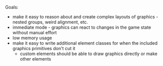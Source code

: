 Goals:
- make it easy to reason about and create complex layouts of graphics - nested groups, weird alignment, etc.
- immediate mode - graphics can react to changes in the game state without manual effort
- low memory usage
- make it easy to write additional element classes for when the included graphics primitives don't cut it
	- custom elements should be able to draw graphics directly or make other elements
